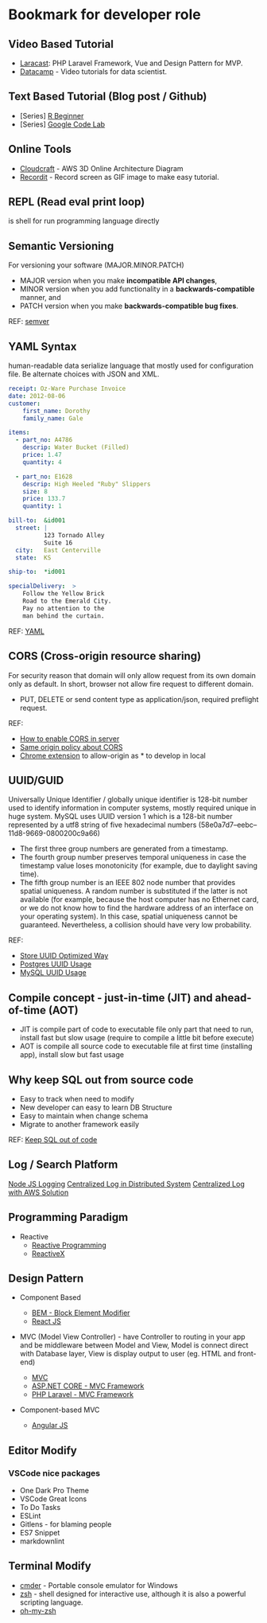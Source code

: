 # Bookmark for developer role

## Video Based Tutorial

* [Laracast](https://laracasts.com/): PHP Laravel Framework, Vue and Design Pattern for MVP.
* [Datacamp](https://www.datacamp.com/) - Video tutorials for data scientist.

## Text Based Tutorial (Blog post / Github)

* [Series] [R Beginner](http://www.cyclismo.org/tutorial/R/index.html)
* [Series] [Google Code Lab](https://codelabs.developers.google.com/)

## Online Tools

* [Cloudcraft](https://cloudcraft.co/) - AWS 3D Online Architecture Diagram
* [Recordit](http://www.recordit.co/) - Record screen as GIF image to make easy tutorial.


## REPL (Read eval print loop)

is shell for run programming language directly

## Semantic Versioning

For versioning your software (MAJOR.MINOR.PATCH)

* MAJOR version when you make **incompatible API changes**,
* MINOR version when you add functionality in a **backwards-compatible** manner, and
* PATCH version when you make **backwards-compatible bug fixes**.

REF: [semver](http://semver.org/)


## YAML Syntax

human-readable data serialize language that mostly used for configuration file. Be alternate choices with JSON and XML.

```yaml
receipt: Oz-Ware Purchase Invoice
date: 2012-08-06
customer:
    first_name: Dorothy
    family_name: Gale

items:
  - part_no: A4786
    descrip: Water Bucket (Filled)
    price: 1.47
    quantity: 4

  - part_no: E1628
    descrip: High Heeled "Ruby" Slippers
    size: 8
    price: 133.7
    quantity: 1

bill-to:  &id001
  street: |
          123 Tornado Alley
          Suite 16
  city:   East Centerville
  state:  KS

ship-to:  *id001

specialDelivery:  >
    Follow the Yellow Brick
    Road to the Emerald City.
    Pay no attention to the
    man behind the curtain.
```

REF: [YAML](https://en.wikipedia.org/wiki/YAML)


## CORS (Cross-origin resource sharing)

For security reason that domain will only allow request from its own domain only as default. In short, browser not allow fire request to different domain.

* PUT, DELETE or send content type as application/json, required preflight request.

REF: 
* [How to enable CORS in server](https://enable-cors.org/server.html)
* [Same origin policy about CORS](https://en.wikipedia.org/wiki/Same-origin_policy#Origin_determination_rules)
* [Chrome extension](https://chrome.google.com/webstore/detail/allow-control-allow-origi/nlfbmbojpeacfghkpbjhddihlkkiljbi?hl=en) to allow-origin as * to develop in local

## UUID/GUID
Universally Unique Identifier / globally unique identifier is 128-bit number used to identify information in computer systems, mostly required unique in huge system. MySQL uses UUID version 1 which is a 128-bit number represented by a utf8 string of five hexadecimal numbers (58e0a7d7–eebc–11d8-9669-0800200c9a66)
* The first three group numbers are generated from a timestamp.
* The fourth group number preserves temporal uniqueness in case the timestamp value loses monotonicity (for example, due to daylight saving time).
* The fifth group number is an IEEE 802 node number that provides spatial uniqueness. A random number is substituted if the latter is not available (for example, because the host computer has no Ethernet card, or we do not know how to find the hardware address of an interface on your operating system). In this case, spatial uniqueness cannot be guaranteed. Nevertheless, a collision should have very low probability.

REF:

* [Store UUID Optimized Way](https://www.percona.com/blog/2014/12/19/store-uuid-optimized-way/)
* [Postgres UUID Usage](https://www.postgresql.org/docs/9.4/static/datatype-uuid.html)
* [MySQL UUID Usage](https://dev.mysql.com/doc/refman/5.7/en/miscellaneous-functions.html#function_uuid)

## Compile concept - just-in-time (JIT) and ahead-of-time (AOT)

* JIT is compile part of code to executable file only part that need to run, install fast but slow usage (require to compile a little bit before execute)
* AOT is compile all source code to executable file at first time (installing app), install slow but fast usage

## Why keep SQL out from source code

* Easy to track when need to modify
* New developer can easy to learn DB Structure
* Easy to maintain when change schema
* Migrate to another framework easily

 REF: [Keep SQL out of code](http://www.javapractices.com/topic/TopicAction.do?Id=105)

## Log / Search Platform

[Node JS Logging](https://blog.risingstack.com/node-js-logging-tutorial/)
[Centralized Log in Distributed System](https://www.elastic.co/)
[Centralized Log with AWS Solution](https://aws.amazon.com/answers/logging/centralized-logging/)

## Programming Paradigm

* Reactive
  * [Reactive Programming](https://gist.github.com/staltz/868e7e9bc2a7b8c1f754)
  * [ReactiveX](http://reactivex.io/)

## Design Pattern

* Component Based
  * [BEM - Block Element Modifier](https://en.bem.info/methodology/)
  * [React JS](https://reactjs.org/)

* MVC (Model View Controller) - have Controller to routing in your app and be middleware between Model and View, Model is connect direct with Database layer, View is display output to user (eg. HTML and front-end)
  * [MVC](https://en.wikipedia.org/wiki/Model%E2%80%93view%E2%80%93controller)
  * [ASP.NET CORE - MVC Framework](https://docs.microsoft.com/th-th/aspnet/core/)
  * [PHP Laravel - MVC Framework](https://laravel.com/)

* Component-based MVC
  * [Angular JS](https://angularjs.org/)

## Editor Modify

### VSCode nice packages

* One Dark Pro Theme
* VSCode Great Icons
* To Do Tasks
* ESLint
* Gitlens - for blaming people
* ES7 Snippet
* markdownlint

## Terminal Modify

* [cmder](http://cmder.net/) - Portable console emulator for Windows
* [zsh](http://www.zsh.org/) - shell designed for interactive use, although it is also a powerful scripting language.
* [oh-my-zsh](http://ohmyz.sh/)